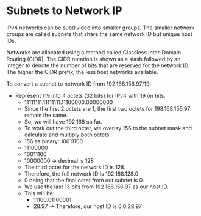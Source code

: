 # Subnets to Network IP

IPv4 networks can be subdivided into smaller groups. The smaller network
groups are called subnets that share the same network ID but unique host
IDs.

Networks are allocated using a method called Classless Inter-Domain
Routing (CIDR). The CIDR notation is shown as a slash followed by an
integer to denote the number of bits that are reserved for the network
ID. The higher the CIDR prefix, the less host networks available.

To convert a subnet to network ID from 192.168.156.97/19:
* Represent /19 into 4 octets (32 bits) for IPv4 with 19 on bits.
  * 11111111.11111111.11100000.00000000
  * Since the first 2 octets are 1, the first two octets for
    198.168.156.97 remain the same.
  * So, we will have 192.168 so far.
  * To work out the third octet, we overlay 156 to the subnet mask and
    calculate and multiply both octets.
  * 156 as binary: 10011100
  * 11100000
  * 10011100
  * 10000000 -> decimal is 128
  * The third octet for the network ID is 128.
  * Therefore, the full network ID is 192.168.128.0
  * 0 being that the final octet from out subnet is 0.
  * We use the last 13 bits from 192.168.156.97 as our host ID.
  * This will be:
    * 11100.01100001
    * 28.97 -> Therefore, our host ID is 0.0.28.97
